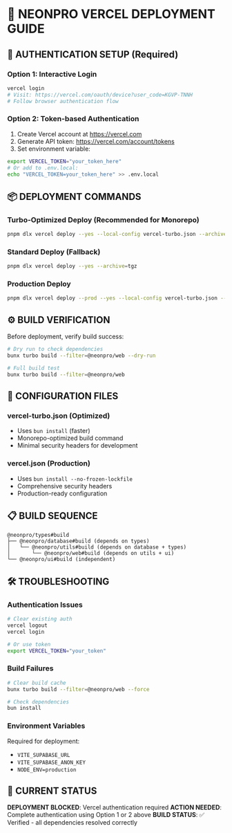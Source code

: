 # 🚀 NEONPRO VERCEL DEPLOYMENT GUIDE

## 🔐 AUTHENTICATION SETUP (Required)

### Option 1: Interactive Login

```bash
vercel login
# Visit: https://vercel.com/oauth/device?user_code=KGVP-TNNH
# Follow browser authentication flow
```

### Option 2: Token-based Authentication

1. Create Vercel account at https://vercel.com
2. Generate API token: https://vercel.com/account/tokens
3. Set environment variable:

```bash
export VERCEL_TOKEN="your_token_here"
# Or add to .env.local:
echo "VERCEL_TOKEN=your_token_here" >> .env.local
```

## 📦 DEPLOYMENT COMMANDS

### Turbo-Optimized Deploy (Recommended for Monorepo)

```bash
pnpm dlx vercel deploy --yes --local-config vercel-turbo.json --archive=tgz
```

### Standard Deploy (Fallback)

```bash
pnpm dlx vercel deploy --yes --archive=tgz
```

### Production Deploy

```bash
pnpm dlx vercel deploy --prod --yes --local-config vercel-turbo.json --archive=tgz
```

## ⚙️ BUILD VERIFICATION

Before deployment, verify build success:

```bash
# Dry run to check dependencies
bunx turbo build --filter=@neonpro/web --dry-run

# Full build test
bunx turbo build --filter=@neonpro/web
```

## 🔧 CONFIGURATION FILES

### vercel-turbo.json (Optimized)

- Uses `bun install` (faster)
- Monorepo-optimized build command
- Minimal security headers for development

### vercel.json (Production)

- Uses `bun install --no-frozen-lockfile`
- Comprehensive security headers
- Production-ready configuration

## 📋 BUILD SEQUENCE

```
@neonpro/types#build
├── @neonpro/database#build (depends on types)
│   └── @neonpro/utils#build (depends on database + types)
│       └── @neonpro/web#build (depends on utils + ui)
└── @neonpro/ui#build (independent)
```

## 🛠️ TROUBLESHOOTING

### Authentication Issues

```bash
# Clear existing auth
vercel logout
vercel login

# Or use token
export VERCEL_TOKEN="your_token"
```

### Build Failures

```bash
# Clear build cache
bunx turbo build --filter=@neonpro/web --force

# Check dependencies
bun install
```

### Environment Variables

Required for deployment:

- `VITE_SUPABASE_URL`
- `VITE_SUPABASE_ANON_KEY`
- `NODE_ENV=production`

## 🚨 CURRENT STATUS

**DEPLOYMENT BLOCKED**: Vercel authentication required
**ACTION NEEDED**: Complete authentication using Option 1 or 2 above
**BUILD STATUS**: ✅ Verified - all dependencies resolved correctly
